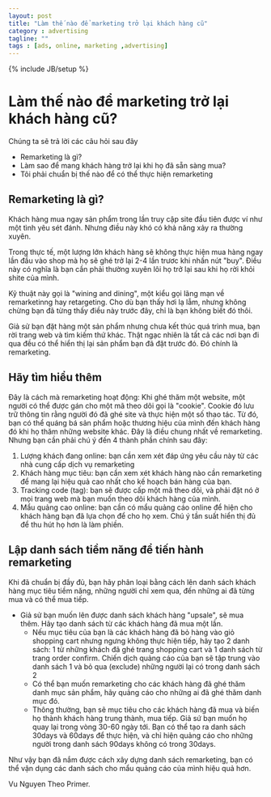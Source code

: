 ```yaml
---
layout: post
title: "Làm thế nào để marketing trở lại khách hàng cũ"
category : advertising
tagline: ""
tags : [ads, online, marketing ,advertising]
---
```


{% include JB/setup %}

# Làm thế nào để marketing trở lại khách hàng cũ?

Chúng ta sẽ trả lời các câu hỏi sau đây
  - Remarketing là gì?
  - Làm sao để mang khách hàng trở lại khi họ đã sẵn sàng mua?
  - Tôi phải chuẩn bị  thế nào để có thể thực hiện remarketing 

## Remarketing là gì?

Khách hàng mua ngay sản phẩm trong lần truy cập site đầu tiên được ví như một tình yêu sét đánh. Nhưng điều này khó có khả năng xảy ra thường xuyên. 

Trong thực tế, một lượng lớn khách hàng sẽ không thực hiện mua hàng ngay lần đầu vào shop mà họ sẽ ghé trở lại 2-4 lần trươc khi nhấn nút "buy". Điều này có nghĩa là bạn cần phải thường  xuyên lôi họ trở lại sau khi họ rời khỏi shite của mình.

Kỹ thuật này gọi là "wining and dining", một kiểu gọi lãng mạn về remarketinng hay retargeting. Cho dù bạn thấy hơi lạ lẫm, nhưng không chừng bạn đã từng thấy điều này trước đây, chỉ là bạn không biết đó thôi.

Giả sử bạn đặt hàng một sản phẩm nhưng chưa kết thúc quá trình mua, bạn rời trang web và tìm kiếm thứ khác. Thật ngạc nhiên là tất cả các nơi bạn đi qua đều có thể hiển thị lại sản phẩm bạn đã đặt trước đó. Đó chính là remarketing.

## Hãy tìm hiểu thêm

Đây là cách mà remarketing hoạt động: Khi ghé thăm một website, một người có thể được gán cho một mã theo dõi gọi là "cookie". Cookie đó lưu trữ thông tin rằng người đó đã ghé site và thực hiện một số thao tác. Từ đó, bạn có thể quáng bá sản phẩm hoặc thương hiệu của mình đến khách hàng đó khi họ thăm những website khác. Đây là điều chung nhất về remarketing. Nhưng bạn cần phải chú ý đến 4 thành phần chính sau đây:
 1.  Lượng khách đang online: bạn cần xem xét đáp ứng yêu cầu này từ các nhà cung cấp dịch vụ remarketing
 2. Khách hàng mục tiêu: bạn cần xem xét khách hàng nào cần remarketing để mang lại hiệu quả cao nhất cho kế hoạch bán hàng của bạn. 
 3. Tracking code (tag): bạn sẽ được cấp một mã theo dõi, và phải đặt nó ở mọi trang web mà bạn muốn theo dõi khách hàng của mình.
 4. Mẩu quảng cao online: bạn cần có mẩu quảng cáo online để hiện cho khách hàng bạn đã lựa chọn để cho họ xem. Chú ý tần suất hiển thị đủ để thu hút họ hơn là làm phiền.
 
## Lập danh sách tiềm năng để tiến hành remarketing

Khi đã chuẩn bị đầy đủ, bạn hãy phân loại bằng cách lên danh sách khách hàng mục tiêu tiềm năng, những người chỉ xem qua, đến những ai đã từng mua và có thể mua tiếp.

- Giả sử bạn muốn lên được danh sách khách hàng "upsale", sẽ mua thêm. Hãy tạo danh sách từ các khách hàng đã mua một lần. 
  - Nếu mục tiêu của bạn là các khách hàng đã bỏ hàng vào giỏ shopping cart nhưng ngưng không thực hiện tiếp, hãy tạo 2 danh sách: 1 từ những khách đã ghé trang shopping cart và 1 danh sách từ trang order confirm. Chiến dịch quảng cáo của bạn sẽ tập trung vào danh sách 1 và bỏ qua (exclude) những người lại có trong danh sách 2
  - Có thể bạn muốn remarketing cho các khách hàng đã ghé thăm danh mục sản phẩm, hãy quảng cáo cho những ai đã ghé thăm danh mục đó.
  - Thông thường, bạn sẽ mục tiêu cho các khách hàng đã mua và biến họ thành khách hàng trung thành, mua tiếp. Giả sứ bạn muốn họ quay lại trong vòng 30-60 ngày tới.  Bạn có thể tạo ra danh sách 30days và 60days để thực hiện, và chỉ hiện quảng cáo cho những người trong danh sách 90days không có trong 30days.
 
Như vậy bạn đã nắm được cách xây dựng danh sách remarketing, bạn có thể vận dụng các danh sách cho mẩu quảng cáo của mình hiệu quả hơn.

 Vu Nguyen
Theo Primer.








